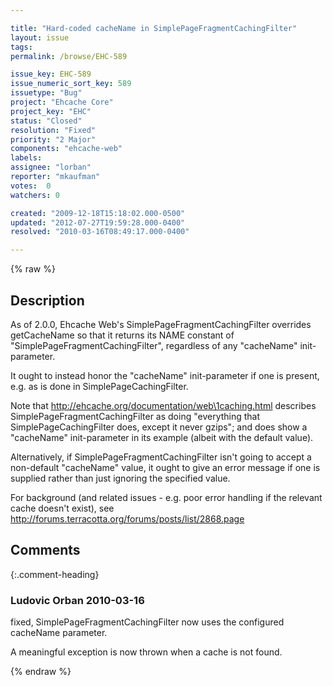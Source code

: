 ```yaml
---

title: "Hard-coded cacheName in SimplePageFragmentCachingFilter"
layout: issue
tags: 
permalink: /browse/EHC-589

issue_key: EHC-589
issue_numeric_sort_key: 589
issuetype: "Bug"
project: "Ehcache Core"
project_key: "EHC"
status: "Closed"
resolution: "Fixed"
priority: "2 Major"
components: "ehcache-web"
labels: 
assignee: "lorban"
reporter: "mkaufman"
votes:  0
watchers: 0

created: "2009-12-18T15:18:02.000-0500"
updated: "2012-07-27T19:59:28.000-0400"
resolved: "2010-03-16T08:49:17.000-0400"

---
```




{% raw %}



## Description

<div markdown="1" class="description">

As of 2.0.0, Ehcache Web's SimplePageFragmentCachingFilter overrides getCacheName so that it returns its NAME constant of "SimplePageFragmentCachingFilter", regardless of any "cacheName" init-parameter.

It ought to instead honor the "cacheName" init-parameter if one is present, e.g. as is done in SimplePageCachingFilter.

Note that http://ehcache.org/documentation/web\1caching.html describes SimplePageFragmentCachingFilter as doing "everything that SimplePageCachingFilter does, except it never gzips"; and does show a "cacheName" init-parameter in its example (albeit with the default value).

Alternatively, if SimplePageFragmentCachingFilter isn't going to accept a non-default "cacheName" value, it ought to give an error message if one is supplied rather than just ignoring the specified value.

For background (and related issues - e.g. poor error handling if the relevant cache doesn't exist), see http://forums.terracotta.org/forums/posts/list/2868.page


</div>

## Comments


{:.comment-heading}
### **Ludovic Orban** <span class="date">2010-03-16</span>

<div markdown="1" class="comment">

fixed, SimplePageFragmentCachingFilter now uses the configured cacheName parameter.

A meaningful exception is now thrown when a cache is not found.

</div>



{% endraw %}

